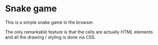 # Snake game

This is a simple snake game in the browser.

The only remarkable feature is that the cells are actually HTML elements and all the drawing / styling is done via CSS.